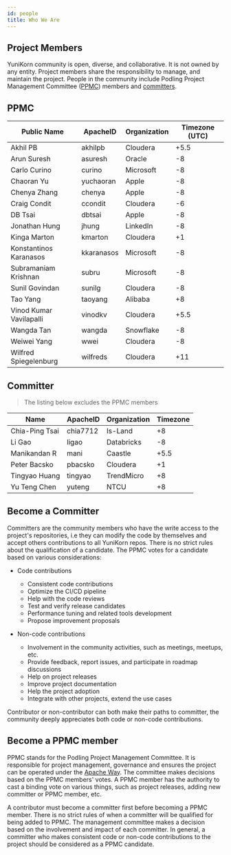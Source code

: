 ```yaml
---
id: people
title: Who We Are
---
```


<!--
Licensed to the Apache Software Foundation (ASF) under one
or more contributor license agreements.  See the NOTICE file
distributed with this work for additional information
regarding copyright ownership.  The ASF licenses this file
to you under the Apache License, Version 2.0 (the
"License"); you may not use this file except in compliance
with the License.  You may obtain a copy of the License at

  http://www.apache.org/licenses/LICENSE-2.0

Unless required by applicable law or agreed to in writing,
software distributed under the License is distributed on an
"AS IS" BASIS, WITHOUT WARRANTIES OR CONDITIONS OF ANY
KIND, either express or implied.  See the License for the
specific language governing permissions and limitations
under the License.
-->

## Project Members

YuniKorn community is open, diverse, and collaborative. It is not owned
by any entity. Project members share the responsibility to manage, and maintain the project.
People in the community include Podling Project Management Committee ([PPMC](https://incubator.apache.org/guides/ppmc.html))
members and [committers](https://infra.apache.org/new-committers-guide.html#what-is-a-committer).


## PPMC

| Public Name             | ApacheID   | Organization | Timezone (UTC) |
|-------------------------|------------|--------------|----------------|
| Akhil PB                | akhilpb    | Cloudera     | +5.5           |
| Arun Suresh             | asuresh    | Oracle       | -8             |
| Carlo Curino            | curino     | Microsoft    | -8             |
| Chaoran Yu              | yuchaoran  | Apple        | -8             |
| Chenya Zhang            | chenya     | Apple        | -8             |
| Craig Condit            | ccondit    | Cloudera     | -6             |
| DB Tsai                 | dbtsai     | Apple        | -8             |
| Jonathan Hung           | jhung      | LinkedIn     | -8             |
| Kinga Marton            | kmarton    | Cloudera     | +1             |
| Konstantinos Karanasos  | kkaranasos | Microsoft    | -8             |
| Subramaniam Krishnan    | subru      | Microsoft    | -8             |
| Sunil Govindan          | sunilg     | Cloudera     | -8             |
| Tao Yang                | taoyang    | Alibaba      | +8             |
| Vinod Kumar Vavilapalli | vinodkv    | Cloudera     | +5.5           |
| Wangda Tan              | wangda     | Snowflake    | -8             |
| Weiwei Yang             | wwei       | Cloudera     | -8             |
| Wilfred Spiegelenburg   | wilfreds   | Cloudera     | +11            |

## Committer

> The listing below excludes the PPMC members

| Name           | ApacheID | Organization | Timezone |
|----------------|----------|--------------|----------|
| Chia-Ping Tsai | chia7712 | Is-Land      | +8       |
| Li Gao         | ligao    | Databricks   | -8       |
| Manikandan R   | mani     | Caastle      | +5.5     |
| Peter Bacsko   | pbacsko  | Cloudera     | +1       |
| Tingyao Huang  | tingyao  | TrendMicro   | +8       |
| Yu Teng Chen   | yuteng   | NTCU         | +8       |

## Become a Committer

Committers are the community members who have the write access to the project's repositories, i.e
they can modify the code by themselves and accept others contributions to all YuniKorn repos.
There is no strict rules about the qualification of a candidate. The PPMC votes for a candidate
based on various considerations:

- Code contributions
    - Consistent code contributions
    - Optimize the CI/CD pipeline
    - Help with the code reviews
    - Test and verify release candidates
    - Performance tuning and related tools development
    - Propose improvement proposals

- Non-code contributions
    - Involvement in the community activities, such as meetings, meetups, etc.
    - Provide feedback, report issues, and participate in roadmap discussions
    - Help on project releases
    - Improve project documentation
    - Help the project adoption
    - Integrate with other projects, extend the use cases

Contributor or non-contributor can both make their paths to committer, the community deeply
appreciates both code or non-code contributions.

## Become a PPMC member

PPMC stands for the Podling Project Management Committee. It is responsible for project
management, governance and ensures the project can be operated under the [Apache Way](https://www.apache.org/theapacheway/).
The committee makes decisions based on the PPMC members' votes. A PPMC member has the authority to cast a binding
vote on various things, such as project releases, adding new committer or PPMC member, etc.

A contributor must become a committer first before becoming a PPMC member.
There is no strict rules of when a committer will be qualified for being added to PPMC. The management
committee makes a decision based on the involvement and impact of each committer. In general, a committer
who makes consistent code or non-code contributions to the project should be considered as a PPMC candidate.
